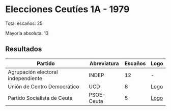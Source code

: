 # Elecciones Ceutíes 1A - 1979

Total escaños: 25

Mayoría absoluta: 13

## Resultados

| Partido | Abreviatura | Escaños | Logo |
| - | - | - | - |
| Agrupación electoral independiente | INDEP | 12 | -
| Unión de Centro Democrático | UCD | 8 | [Logo](https://github.com/playzzz/Pactos/blob/master/Logos/UCD.jpg?raw=true)
| Partido Socialista de Ceuta | PSOE-Ceuta | 5 | [Logo](https://github.com/playzzz/Pactos/blob/master/Logos/PSOE.jpg?raw=true)
